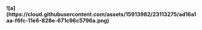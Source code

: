 
<b>
![a](https://cloud.githubusercontent.com/assets/15913982/23113275/ad16a1aa-f6fc-11e6-828e-671c96c5796a.png)
</b>
